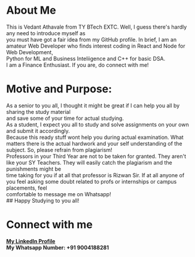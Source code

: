 # About Me
This is Vedant Athavale from TY BTech EXTC. Well, I guess there's hardly any need to introduce myself as </br> you must have got a fair idea from my GitHub profile. 
In brief, I am an amateur Web Developer who finds interest coding in React and Node for Web Development, </br> Python for ML and Business Inteliigence and C++ for basic DSA.</br>I am a Finance Enthusiast. If you are, do connect with me!

# Motive and Purpose:
As a senior to you all, I thought it might be great if I can help you all by sharing the study material</br> and save some of your time for actual studying. </br> 
As a student, I expect you all to study and solve assignments on your own and submit it accordingly. </br> Because this ready stuff wont help you during actual examination. 
What matters there is the actual hardwork and your self understanding of the subject. So, please refrain from plagiarism! </br> Professors in your Third Year are not to be taken for 
granted. They aren't like your SY Teachers. They will easily catch the plagiarism and the punishments might be </br> time taking for you if at all that professor is Rizwan Sir.
If at all anyone of you feel asking some doubt related to profs or internships or campus placements, feel </br> comfortable to message me on Whatsapp! 
</br> ## Happy Studying to you all!

# Connect with me
<a href="https://www.linkedin.com/in/vedant-athavale-0555061a6/"><b>My LinkedIn Profile</b></a> </br>
<b>My Whatsapp Number: +91 9004188281</b> 
